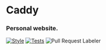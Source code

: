 # Caddy

### Personal website.

[![Style](https://github.com/CaddyDz/Caddy/actions/workflows/style.yml/badge.svg)](https://github.com/CaddyDz/Caddy/actions/workflows/style.yml)
[![Tests](https://github.com/CaddyDz/Caddy/actions/workflows/tests.yml/badge.svg)](https://github.com/CaddyDz/Caddy/actions/workflows/tests.yml)
![Pull Request Labeler](https://github.com/CaddyDz/Caddy/workflows/Pull%20Request%20Labeler/badge.svg)
